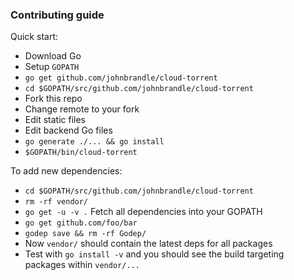 ### Contributing guide

Quick start:

* Download Go
* Setup `GOPATH`
* `go get github.com/johnbrandle/cloud-torrent`
* `cd $GOPATH/src/github.com/johnbrandle/cloud-torrent`
* Fork this repo
* Change remote to your fork
* Edit static files
* Edit backend Go files
* `go generate ./... && go install`
* `$GOPATH/bin/cloud-torrent`

To add new dependencies:

* `cd $GOPATH/src/github.com/johnbrandle/cloud-torrent`
* `rm -rf vendor/`
* `go get -u -v .` Fetch all dependencies into your GOPATH
* `go get github.com/foo/bar`
* `godep save && rm -rf Godep/`
* Now `vendor/` should contain the latest deps for all packages
* Test with `go install -v` and you should see the build targeting packages within `vendor/...`